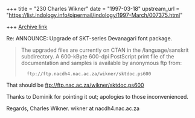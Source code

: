 +++
title = "230 Charles Wikner"
date = "1997-03-18"
upstream_url = "https://list.indology.info/pipermail/indology/1997-March/007375.html"

+++
[Archive link](https://list.indology.info/pipermail/indology/1997-March/007375.html)


Re: ANNOUNCE: Upgrade of SKT-series Devanagari font package.

> The upgraded files are currently on CTAN in the /language/sanskrit
> subdirectory.  A 600-kByte 600-dpi PostScript print file of the 
> documentation and samples is available by anonymous ftp from:
> 
>       ftp://ftp.nacdh4.nac.ac.za/wikner/sktdoc.ps600

That should be ftp://ftp.nac.ac.za/wikner/sktdoc.ps600

Thanks to Dominik for pointing it out; apologies to those inconvenienced.

Regards,
Charles Wikner.
wikner at nacdh4.nac.ac.za






